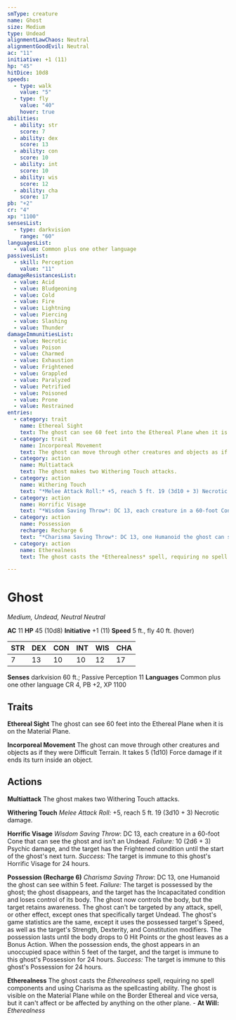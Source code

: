 ```yaml
---
smType: creature
name: Ghost
size: Medium
type: Undead
alignmentLawChaos: Neutral
alignmentGoodEvil: Neutral
ac: "11"
initiative: +1 (11)
hp: "45"
hitDice: 10d8
speeds:
  - type: walk
    value: "5"
  - type: fly
    value: "40"
    hover: true
abilities:
  - ability: str
    score: 7
  - ability: dex
    score: 13
  - ability: con
    score: 10
  - ability: int
    score: 10
  - ability: wis
    score: 12
  - ability: cha
    score: 17
pb: "+2"
cr: "4"
xp: "1100"
sensesList:
  - type: darkvision
    range: "60"
languagesList:
  - value: Common plus one other language
passivesList:
  - skill: Perception
    value: "11"
damageResistancesList:
  - value: Acid
  - value: Bludgeoning
  - value: Cold
  - value: Fire
  - value: Lightning
  - value: Piercing
  - value: Slashing
  - value: Thunder
damageImmunitiesList:
  - value: Necrotic
  - value: Poison
  - value: Charmed
  - value: Exhaustion
  - value: Frightened
  - value: Grappled
  - value: Paralyzed
  - value: Petrified
  - value: Poisoned
  - value: Prone
  - value: Restrained
entries:
  - category: trait
    name: Ethereal Sight
    text: The ghost can see 60 feet into the Ethereal Plane when it is on the Material Plane.
  - category: trait
    name: Incorporeal Movement
    text: The ghost can move through other creatures and objects as if they were Difficult Terrain. It takes 5 (1d10) Force damage if it ends its turn inside an object.
  - category: action
    name: Multiattack
    text: The ghost makes two Withering Touch attacks.
  - category: action
    name: Withering Touch
    text: "*Melee Attack Roll:* +5, reach 5 ft. 19 (3d10 + 3) Necrotic damage."
  - category: action
    name: Horrific Visage
    text: "*Wisdom Saving Throw*: DC 13, each creature in a 60-foot Cone that can see the ghost and isn't an Undead. *Failure:*  10 (2d6 + 3) Psychic damage, and the target has the Frightened condition until the start of the ghost's next turn. *Success:*  The target is immune to this ghost's Horrific Visage for 24 hours."
  - category: action
    name: Possession
    recharge: Recharge 6
    text: "*Charisma Saving Throw*: DC 13, one Humanoid the ghost can see within 5 feet. *Failure:*  The target is possessed by the ghost; the ghost disappears, and the target has the Incapacitated condition and loses control of its body. The ghost now controls the body, but the target retains awareness. The ghost can't be targeted by any attack, spell, or other effect, except ones that specifically target Undead. The ghost's game statistics are the same, except it uses the possessed target's Speed, as well as the target's Strength, Dexterity, and Constitution modifiers. The possession lasts until the body drops to 0 Hit Points or the ghost leaves as a Bonus Action. When the possession ends, the ghost appears in an unoccupied space within 5 feet of the target, and the target is immune to this ghost's Possession for 24 hours. *Success:*  The target is immune to this ghost's Possession for 24 hours."
  - category: action
    name: Etherealness
    text: The ghost casts the *Etherealness* spell, requiring no spell components and using Charisma as the spellcasting ability. The ghost is visible on the Material Plane while on the Border Ethereal and vice versa, but it can't affect or be affected by anything on the other plane. - **At Will:** *Etherealness*

---
```


# Ghost
*Medium, Undead, Neutral Neutral*

**AC** 11
**HP** 45 (10d8)
**Initiative** +1 (11)
**Speed** 5 ft., fly 40 ft. (hover)

| STR | DEX | CON | INT | WIS | CHA |
| --- | --- | --- | --- | --- | --- |
| 7 | 13 | 10 | 10 | 12 | 17 |

**Senses** darkvision 60 ft.; Passive Perception 11
**Languages** Common plus one other language
CR 4, PB +2, XP 1100

## Traits

**Ethereal Sight**
The ghost can see 60 feet into the Ethereal Plane when it is on the Material Plane.

**Incorporeal Movement**
The ghost can move through other creatures and objects as if they were Difficult Terrain. It takes 5 (1d10) Force damage if it ends its turn inside an object.

## Actions

**Multiattack**
The ghost makes two Withering Touch attacks.

**Withering Touch**
*Melee Attack Roll:* +5, reach 5 ft. 19 (3d10 + 3) Necrotic damage.

**Horrific Visage**
*Wisdom Saving Throw*: DC 13, each creature in a 60-foot Cone that can see the ghost and isn't an Undead. *Failure:*  10 (2d6 + 3) Psychic damage, and the target has the Frightened condition until the start of the ghost's next turn. *Success:*  The target is immune to this ghost's Horrific Visage for 24 hours.

**Possession (Recharge 6)**
*Charisma Saving Throw*: DC 13, one Humanoid the ghost can see within 5 feet. *Failure:*  The target is possessed by the ghost; the ghost disappears, and the target has the Incapacitated condition and loses control of its body. The ghost now controls the body, but the target retains awareness. The ghost can't be targeted by any attack, spell, or other effect, except ones that specifically target Undead. The ghost's game statistics are the same, except it uses the possessed target's Speed, as well as the target's Strength, Dexterity, and Constitution modifiers. The possession lasts until the body drops to 0 Hit Points or the ghost leaves as a Bonus Action. When the possession ends, the ghost appears in an unoccupied space within 5 feet of the target, and the target is immune to this ghost's Possession for 24 hours. *Success:*  The target is immune to this ghost's Possession for 24 hours.

**Etherealness**
The ghost casts the *Etherealness* spell, requiring no spell components and using Charisma as the spellcasting ability. The ghost is visible on the Material Plane while on the Border Ethereal and vice versa, but it can't affect or be affected by anything on the other plane. - **At Will:** *Etherealness*
